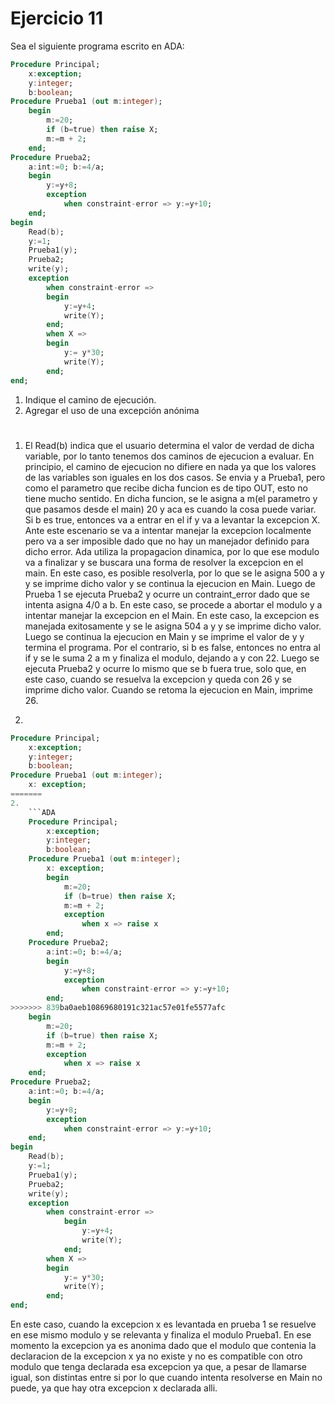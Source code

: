 # Ejercicio 11

Sea el siguiente programa escrito en ADA:

```ADA
Procedure Principal;
    x:exception;
    y:integer;
    b:boolean;
Procedure Prueba1 (out m:integer);
    begin
        m:=20;
        if (b=true) then raise X;
        m:=m + 2;
    end;
Procedure Prueba2;
    a:int:=0; b:=4/a;
    begin
        y:=y+8;
        exception
            when constraint-error => y:=y+10;
    end;
begin
    Read(b);
    y:=1;
    Prueba1(y);
    Prueba2;
    write(y);
    exception
        when constraint-error =>
        begin
            y:=y+4;
            write(Y);
        end;
        when X =>
        begin
            y:= y*30;
            write(Y);
        end;
end;
```

1. Indique el camino de ejecución.
2. Agregar el uso de una excepción anónima

#

1. El Read(b) indica que el usuario determina el valor de verdad de dicha variable, por lo tanto tenemos dos caminos de ejecucion a evaluar.
En principio, el camino de ejecucion no difiere en nada ya que los valores de las variables son iguales en los dos casos. Se envia y a Prueba1, pero como el parametro que recibe dicha funcion es de tipo OUT, esto no tiene mucho sentido. En dicha funcion, se le asigna a m(el parametro y que pasamos desde el main) 20 y aca es cuando la cosa puede variar.
Si b es true, entonces va a entrar en el if y va a levantar la excepcion X. Ante este escenario se va a intentar manejar la excepcion localmente pero va a ser imposible dado que no hay un manejador definido para dicho error. Ada utiliza la propagacion dinamica, por lo que ese modulo va a finalizar y se buscara una forma de resolver la excepcion en el main. En este caso, es posible resolverla, por lo que se le asigna 500 a y y se imprime dicho valor y se continua la ejecucion en Main. Luego de Prueba 1 se ejecuta Prueba2 y ocurre un contraint_error dado que se intenta asigna 4/0 a b. En este caso, se procede a abortar el modulo y a intentar manejar la excepcion en el Main. En este caso, la excepcion es manejada exitosamente y se le asigna 504 a y y se imprime dicho valor. Luego se continua la ejecucion en Main y se imprime el valor de y y termina el programa.
Por el contrario, si b es false, entonces no entra al if y se le suma 2 a m y finaliza el modulo, dejando a y con 22. Luego se ejecuta Prueba2 y ocurre lo mismo que se b fuera true, solo que, en este caso, cuando se resuelva la excepcion y queda con 26 y se imprime dicho valor. Cuando se retoma la ejecucion en Main, imprime 26.

2.
```ADA
Procedure Principal;
    x:exception;
    y:integer;
    b:boolean;
Procedure Prueba1 (out m:integer);
    x: exception;
=======
2.
    ```ADA
    Procedure Principal;
        x:exception;
        y:integer;
        b:boolean;
    Procedure Prueba1 (out m:integer);
        x: exception;
        begin
            m:=20;
            if (b=true) then raise X;
            m:=m + 2;
            exception
                when x => raise x
        end;
    Procedure Prueba2;
        a:int:=0; b:=4/a;
        begin
            y:=y+8;
            exception
                when constraint-error => y:=y+10;
        end;
>>>>>>> 839ba0aeb10869680191c321ac57e01fe5577afc
    begin
        m:=20;
        if (b=true) then raise X;
        m:=m + 2;
        exception
            when x => raise x
    end;
Procedure Prueba2;
    a:int:=0; b:=4/a;
    begin
        y:=y+8;
        exception
            when constraint-error => y:=y+10;
    end;
begin
    Read(b);
    y:=1;
    Prueba1(y);
    Prueba2;
    write(y);
    exception
        when constraint-error =>
            begin
                y:=y+4;
                write(Y);
            end;
        when X =>
        begin
            y:= y*30;
            write(Y);
        end;
end;
```

En este caso, cuando la excepcion x es levantada en prueba 1 se resuelve en ese mismo modulo y se relevanta y finaliza el modulo Prueba1. En ese momento la excepcion ya es anonima dado que el modulo que contenia la declaracion de la excepcion x ya no existe y no es compatible con otro modulo que tenga declarada esa excepcion ya que, a pesar de llamarse igual, son distintas entre si por lo que cuando intenta resolverse en Main no puede, ya que hay otra excepcion x declarada alli.
